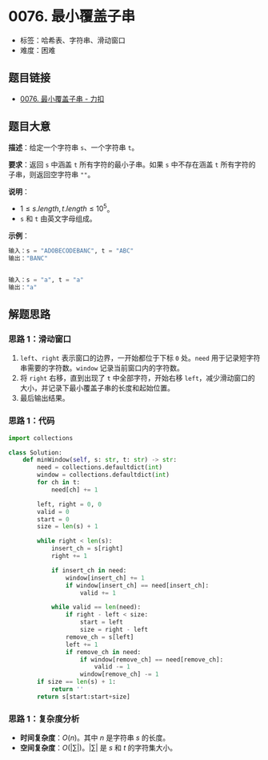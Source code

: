 # 0076. 最小覆盖子串

- 标签：哈希表、字符串、滑动窗口
- 难度：困难

## 题目链接

- [0076. 最小覆盖子串 - 力扣](https://leetcode.cn/problems/minimum-window-substring/)

## 题目大意

**描述**：给定一个字符串 `s`、一个字符串 `t`。

**要求**：返回 `s` 中涵盖 `t` 所有字符的最小子串。如果 `s` 中不存在涵盖 `t` 所有字符的子串，则返回空字符串 `""`。

**说明**：

- $1 \le s.length, t.length \le 10^5$。
- `s` 和 `t` 由英文字母组成。

**示例**：

```python
输入：s = "ADOBECODEBANC", t = "ABC"
输出："BANC"


输入：s = "a", t = "a"
输出："a"
```

## 解题思路

### 思路 1：滑动窗口

1. `left`、`right` 表示窗口的边界，一开始都位于下标 `0` 处。`need` 用于记录短字符串需要的字符数。`window` 记录当前窗口内的字符数。
2. 将 `right` 右移，直到出现了 `t` 中全部字符，开始右移 `left`，减少滑动窗口的大小，并记录下最小覆盖子串的长度和起始位置。
3. 最后输出结果。

### 思路 1：代码

```python
import collections

class Solution:
    def minWindow(self, s: str, t: str) -> str:
        need = collections.defaultdict(int)
        window = collections.defaultdict(int)
        for ch in t:
            need[ch] += 1

        left, right = 0, 0
        valid = 0
        start = 0
        size = len(s) + 1

        while right < len(s):
            insert_ch = s[right]
            right += 1

            if insert_ch in need:
                window[insert_ch] += 1
                if window[insert_ch] == need[insert_ch]:
                    valid += 1

            while valid == len(need):
                if right - left < size:
                    start = left
                    size = right - left
                remove_ch = s[left]
                left += 1
                if remove_ch in need:
                    if window[remove_ch] == need[remove_ch]:
                        valid -= 1
                    window[remove_ch] -= 1
        if size == len(s) + 1:
            return ''
        return s[start:start+size]
```

### 思路 1：复杂度分析

- **时间复杂度**：$O(n)$。其中 $n$ 是字符串 $s$ 的长度。
- **空间复杂度**：$O(| \sum |)$。$| \sum |$  是 $s$ 和 $t$ 的字符集大小。